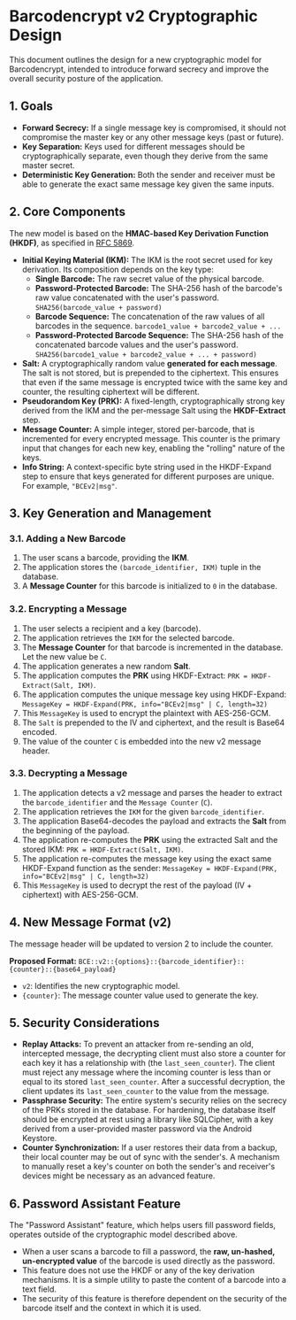 # Barcodencrypt v2 Cryptographic Design

This document outlines the design for a new cryptographic model for Barcodencrypt, intended to introduce forward secrecy and improve the overall security posture of the application.

## 1. Goals

-   **Forward Secrecy:** If a single message key is compromised, it should not compromise the master key or any other message keys (past or future).
-   **Key Separation:** Keys used for different messages should be cryptographically separate, even though they derive from the same master secret.
-   **Deterministic Key Generation:** Both the sender and receiver must be able to generate the exact same message key given the same inputs.

## 2. Core Components

The new model is based on the **HMAC-based Key Derivation Function (HKDF)**, as specified in [RFC 5869](https://tools.ietf.org/html/rfc5869).

-   **Initial Keying Material (IKM):** The IKM is the root secret used for key derivation. Its composition depends on the key type:
    -   **Single Barcode:** The raw secret value of the physical barcode.
    -   **Password-Protected Barcode:** The SHA-256 hash of the barcode's raw value concatenated with the user's password. `SHA256(barcode_value + password)`
    -   **Barcode Sequence:** The concatenation of the raw values of all barcodes in the sequence. `barcode1_value + barcode2_value + ...`
    -   **Password-Protected Barcode Sequence:** The SHA-256 hash of the concatenated barcode values and the user's password. `SHA256(barcode1_value + barcode2_value + ... + password)`
-   **Salt:** A cryptographically random value **generated for each message**. The salt is not stored, but is prepended to the ciphertext. This ensures that even if the same message is encrypted twice with the same key and counter, the resulting ciphertext will be different.
-   **Pseudorandom Key (PRK):** A fixed-length, cryptographically strong key derived from the IKM and the per-message Salt using the **HKDF-Extract** step.
-   **Message Counter:** A simple integer, stored per-barcode, that is incremented for every encrypted message. This counter is the primary input that changes for each new key, enabling the "rolling" nature of the keys.
-   **Info String:** A context-specific byte string used in the HKDF-Expand step to ensure that keys generated for different purposes are unique. For example, `"BCEv2|msg"`.

## 3. Key Generation and Management

### 3.1. Adding a New Barcode

1.  The user scans a barcode, providing the **IKM**.
2.  The application stores the `(barcode_identifier, IKM)` tuple in the database.
3.  A **Message Counter** for this barcode is initialized to `0` in the database.

### 3.2. Encrypting a Message

1.  The user selects a recipient and a key (barcode).
2.  The application retrieves the `IKM` for the selected barcode.
3.  The **Message Counter** for that barcode is incremented in the database. Let the new value be `C`.
4.  The application generates a new random **Salt**.
5.  The application computes the **PRK** using HKDF-Extract: `PRK = HKDF-Extract(Salt, IKM)`.
6.  The application computes the unique message key using HKDF-Expand:
    `MessageKey = HKDF-Expand(PRK, info="BCEv2|msg" | C, length=32)`
7.  This `MessageKey` is used to encrypt the plaintext with AES-256-GCM.
8.  The `Salt` is prepended to the IV and ciphertext, and the result is Base64 encoded.
9.  The value of the counter `C` is embedded into the new v2 message header.

### 3.3. Decrypting a Message

1.  The application detects a v2 message and parses the header to extract the `barcode_identifier` and the `Message Counter` (`C`).
2.  The application retrieves the `IKM` for the given `barcode_identifier`.
3.  The application Base64-decodes the payload and extracts the **Salt** from the beginning of the payload.
4.  The application re-computes the **PRK** using the extracted Salt and the stored IKM: `PRK = HKDF-Extract(Salt, IKM)`.
5.  The application re-computes the message key using the exact same HKDF-Expand function as the sender:
    `MessageKey = HKDF-Expand(PRK, info="BCEv2|msg" | C, length=32)`
6.  This `MessageKey` is used to decrypt the rest of the payload (IV + ciphertext) with AES-256-GCM.

## 4. New Message Format (v2)

The message header will be updated to version 2 to include the counter.

**Proposed Format:** `BCE::v2::{options}::{barcode_identifier}::{counter}::{base64_payload}`

-   `v2`: Identifies the new cryptographic model.
-   `{counter}`: The message counter value used to generate the key.

## 5. Security Considerations

-   **Replay Attacks:** To prevent an attacker from re-sending an old, intercepted message, the decrypting client must also store a counter for each key it has a relationship with (the `last_seen_counter`). The client must reject any message where the incoming counter is less than or equal to its stored `last_seen_counter`. After a successful decryption, the client updates its `last_seen_counter` to the value from the message.
-   **Passphrase Security:** The entire system's security relies on the secrecy of the PRKs stored in the database. For hardening, the database itself should be encrypted at rest using a library like SQLCipher, with a key derived from a user-provided master password via the Android Keystore.
-   **Counter Synchronization:** If a user restores their data from a backup, their local counter may be out of sync with the sender's. A mechanism to manually reset a key's counter on both the sender's and receiver's devices might be necessary as an advanced feature.

## 6. Password Assistant Feature

The "Password Assistant" feature, which helps users fill password fields, operates outside of the cryptographic model described above.

-   When a user scans a barcode to fill a password, the **raw, un-hashed, un-encrypted value** of the barcode is used directly as the password.
-   This feature does not use the HKDF or any of the key derivation mechanisms. It is a simple utility to paste the content of a barcode into a text field.
-   The security of this feature is therefore dependent on the security of the barcode itself and the context in which it is used.
